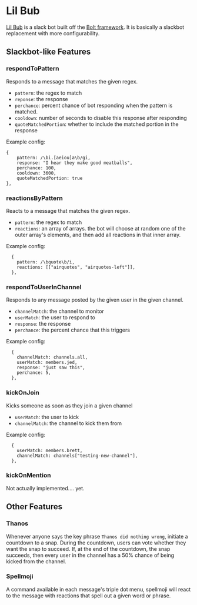 # Lil Bub

[Lil Bub](https://en.wikipedia.org/wiki/Lil_Bub) is a slack bot built off the [Bolt framework](https://slack.dev/bolt-js/). It is basically a slackbot replacement with more configurability.

## Slackbot-like Features

### respondToPattern

Responds to a message that matches the given regex.

- `pattern`: the regex to match
- `reponse`: the response
- `perchance`: percent chance of bot responding when the pattern is matched.
- `cooldown`: number of seconds to disable this response after responding
- `quoteMatchedPortion`: whether to include the matched portion in the response

Example config:

```
{
    pattern: /\bi.[aeiou]a\b/gi,
    response: "I hear they make good meatballs",
    perchance: 100,
    cooldown: 3600,
    quoteMatchedPortion: true
},
```

### reactionsByPattern

Reacts to a message that matches the given regex.

- `pattern`: the regex to match
- `reactions`: an array of arrays. the bot will choose at random one of the outer array's elements, and then add all reactions in that inner array.

Example config:

```
  {
    pattern: /\bquote\b/i,
    reactions: [["airquotes", "airquotes-left"]],
  },
```

### respondToUserInChannel

Responds to any message posted by the given user in the given channel.

- `channelMatch`: the channel to monitor
- `userMatch`: the user to respond to
- `response`: the response
- `perchance`: the percent chance that this triggers

Example config:

```
  {
    channelMatch: channels.all,
    userMatch: members.jed,
    response: "just saw this",
    perchance: 5,
  },
```

### kickOnJoin

Kicks someone as soon as they join a given channel

- `userMatch`: the user to kick
- `channelMatch`: the channel to kick them from

Example config:

```
  {
    userMatch: members.brett,
    channelMatch: channels["testing-new-channel"],
  },
```

### kickOnMention

Not actually implemented.... yet.

## Other Features

### Thanos

Whenever anyone says the key phrase `Thanos did nothing wrong`, initiate a countdown to a snap. During the countdown, users can vote whether they want the snap to succeed. If, at the end of the countdown, the snap succeeds, then every user in the channel has a 50% chance of being kicked from the channel.

### Spellmoji

A command available in each message's triple dot menu, spellmoji will react to the message with reactions that spell out a given word or phrase.

